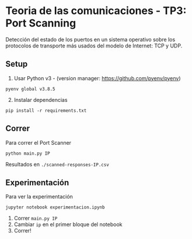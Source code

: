 # Teoria de las comunicaciones - TP3: Port Scanning

Detección del estado de los puertos en un sistema operativo sobre los protocolos de transporte
más usados del modelo de Internet: TCP y UDP.

## Setup

1. Usar Python v3 - (version manager: https://github.com/pyenv/pyenv)

  ```
  pyenv global v3.8.5
  ```

2. Instalar dependencias

  ```
  pip install -r requirements.txt
  ```


## Correr

Para correr el Port Scanner

```
python main.py IP
```

Resultados en `./scanned-responses-IP.csv`

## Experimentación

Para ver la experimentación

```
jupyter notebook experimentacion.ipynb
```

1. Correr `main.py IP`
2. Cambiar `ip` en el primer bloque del notebook
3. Correr!
